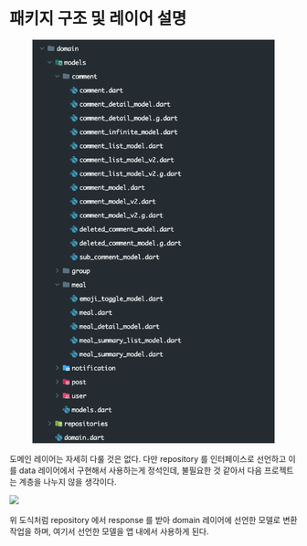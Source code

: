 # 패키지 구조 및 레이어 설명

<figure><img src="../../../.gitbook/assets/image (7).png" alt=""><figcaption></figcaption></figure>

도메인 레이어는 자세히 다룰 것은 없다. 다만 repository 를 인터페이스로 선언하고 이를 data 레이어에서 구현해서 사용하는게 정석인데, 불필요한 것 같아서 다음 프로젝트는 계층을 나누지 않을 생각이다.



![](https://fistkim101.github.io/images/concept\_3layer.png)

위 도식처럼 repository 에서 response 를 받아 domain 레이어에 선언한 모델로 변환 작업을 하며, 여기서 선언한 모델을 앱 내에서 사용하게 된다.

